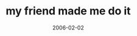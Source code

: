 ---
layout: base.njk
title : 'my friend made me do it' 
view_title : 'my friend made me do it' 
year : '2006' 
date : '2006-02-02' 
img_file : '/drawing/myfriendmademedoit.png' 
html_file : 'myfriendmademedoit' 
next_html : 'youcantseemebuticanseeyou.html' 
year_order : '35' 
permalink : "title/{{html_file}}.html"
---